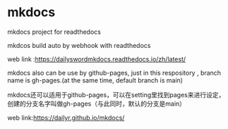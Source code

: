 
# mkdocs

mkdocs project for readthedocs


mkdcos build auto by webhook with readthedocs

web link :https://dailyswordmkdocs.readthedocs.io/zh/latest/


mkdocs also can be use by github-pages,  just in this respository , branch name is gh-pages.(at the same time, default branch is main)

mkdocs还可以适用于github-pages，可以在setting里找到pages来进行设定， 创建的分支名字叫做gh-pages（与此同时，默认的分支是main） 

web link:https://dailyr.github.io/mkdocs/


